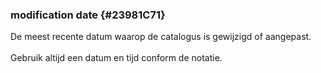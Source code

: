 ### modification date {#23981C71}
De meest recente datum waarop de catalogus is gewijzigd of aangepast.
<br/>
<br/>
Gebruik altijd een datum en tijd conform de  notatie.

